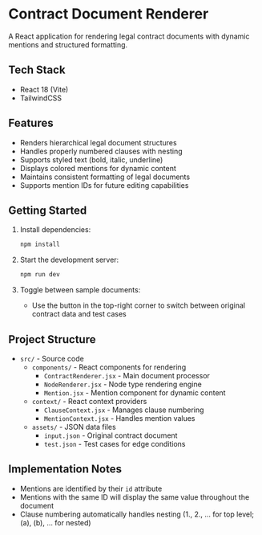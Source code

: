 # Contract Document Renderer

A React application for rendering legal contract documents with dynamic mentions and structured formatting.

## Tech Stack

- React 18 (Vite)
- TailwindCSS

## Features

- Renders hierarchical legal document structures
- Handles properly numbered clauses with nesting
- Supports styled text (bold, italic, underline)
- Displays colored mentions for dynamic content
- Maintains consistent formatting of legal documents
- Supports mention IDs for future editing capabilities

## Getting Started

1. Install dependencies:
   ```bash
   npm install
   ```

2. Start the development server:
   ```bash
   npm run dev
   ```

3. Toggle between sample documents:
   - Use the button in the top-right corner to switch between original contract data and test cases

## Project Structure

- `src/` - Source code
  - `components/` - React components for rendering
    - `ContractRenderer.jsx` - Main document processor
    - `NodeRenderer.jsx` - Node type rendering engine
    - `Mention.jsx` - Mention component for dynamic content
  - `context/` - React context providers
    - `ClauseContext.jsx` - Manages clause numbering
    - `MentionContext.jsx` - Handles mention values
  - `assets/` - JSON data files
    - `input.json` - Original contract document
    - `test.json` - Test cases for edge conditions

## Implementation Notes

- Mentions are identified by their `id` attribute
- Mentions with the same ID will display the same value throughout the document
- Clause numbering automatically handles nesting (1., 2., ... for top level; (a), (b), ... for nested)